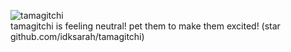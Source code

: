  ![tamagitchi](https://hc-cdn.hel1.your-objectstorage.com/s/v3/fedbb9f1559f0dbb539cf8103e3ae3b0ebdb8258_image.png) <br>
        tamagitchi is feeling neutral! pet them to make them excited! (star github.com/idksarah/tamagitchi)